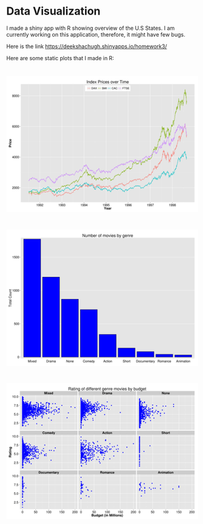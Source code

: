 Data Visualization
===================
I made a shiny app with R showing overview of the U.S States. I am currently working on this application, therefore, it might have few bugs.

Here is the link 
https://deekshachugh.shinyapps.io/homework3/


Here are some static plots that I made in R:

![IMAGE](hw1-multiline.png)
==============================
![IMAGE](hw1-bar.png)
==============================
![IMAGE](hw1-multiples.png)
==============================








